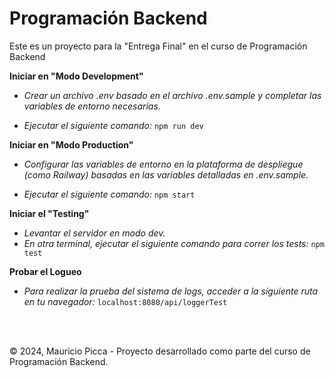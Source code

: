 
# Programación Backend

Este es un proyecto para la "Entrega Final" en el curso de Programación Backend


**Iniciar en "Modo Development"**

* *Crear un archivo .env basado en el archivo .env.sample y completar las variables de entorno necesarias.*

* *Ejecutar el siguiente comando:* ``` npm run dev ```

**Iniciar en "Modo Production"**

* *Configurar las variables de entorno en la plataforma de despliegue (como Railway) basadas en las variables detalladas en .env.sample.*

* *Ejecutar el siguiente comando:* ``` npm start ```


**Iniciar el "Testing"**

* *Levantar el servidor en modo dev.*
* *En otra terminal, ejecutar el siguiente comando para correr los tests:* ``` npm test ```

**Probar el Logueo**

* *Para realizar la prueba del sistema de logs, acceder a la siguiente ruta en tu navegador:* ``` localhost:8080/api/loggerTest ```

<br>
<br>


© 2024, Mauricio Picca - Proyecto desarrollado como parte del curso de Programación Backend.    